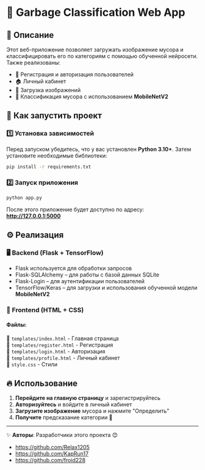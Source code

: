 # 📌 Garbage Classification Web App

## 📝 Описание
Этот веб-приложение позволяет загружать изображение мусора и классифицировать его по категориям с помощью обученной нейросети. Также реализованы:
- 🔐 Регистрация и авторизация пользователей
- 🏠 Личный кабинет
- 📂 Загрузка изображений
- 🤖 Классификация мусора с использованием **MobileNetV2**

## 🚀 Как запустить проект

### 1️⃣ Установка зависимостей

Перед запуском убедитесь, что у вас установлен **Python 3.10+**. Затем установите необходимые библиотеки:

```sh
pip install -r requirements.txt
```

### 2️⃣ Запуск приложения

```sh
python app.py
```

После этого приложение будет доступно по адресу: **http://127.0.0.1:5000**

## ⚙️ Реализация

### 🖥️ Backend (Flask + TensorFlow)
- Flask используется для обработки запросов
- Flask-SQLAlchemy – для работы с базой данных SQLite
- Flask-Login – для аутентификации пользователей
- TensorFlow/Keras – для загрузки и использования обученной модели **MobileNetV2**

### 🎨 Frontend (HTML + CSS)
#### **Файлы**:  
📄 `templates/index.html` - Главная страница  
📄 `templates/register.html` - Регистрация  
📄 `templates/login.html` - Авторизация  
📄 `templates/profile.html` - Личный кабинет  
📄 `style.css` - Стили  


## 🔥 Использование
1. **Перейдите на главную страницу** и зарегистрируйтесь
2. **Авторизуйтесь** и войдите в личный кабинет
3. **Загрузите изображение** мусора и нажмите "Определить"
4. **Получите** предсказание категории 🎉

---

✨ **Авторы**: Разработчики этого проекта 😊
- https://github.com/Relax1205
- https://github.com/KapRun17
- https://github.com/froid228
